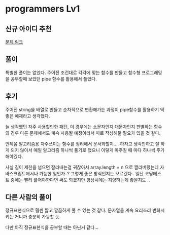 # programmers Lv1

## 신규 아이디 추천

[문제 링크](https://programmers.co.kr/learn/courses/30/lessons/72410?language=javascript)

## 풀이 

특별한 풀이는 없었다. 주어진 조건대로 각각에 맞는 함수를 만들고 함수형 프로그래밍을 공부할때 보았던 pipe 함수를 활용해서 풀었다.


## 후기

주어진 string을 배열로 만들고 순차적으로 변환해가는 과정이 pipe함수를 활용하기 딱 좋은 예제라고 생각했다. 

늘 생각했던 자주 사용할만한 패턴, 이 경우에는 소문자인지 대문자인지 판별하는 함수의 경우 다른 문제에서도 계속 사용될 예정이라서 따로 작성해둘 필요가 있을 것 같다.

언제쯤 알고리즘용 자주쓰이는 함수를 정리해서 문서화할지.... 하자고 생각만하고 잘 하게 되지 않아서 매일 알고리즘 하나씩 풀기로 했으니 이렇게 마주칠 때 마다 하나씩 주가해야겠다. 

사실 길이 제한을 넘으면 잘라내는걸 귀찮아서 array.length = n 으로 짤라버렸는데 자바스크립트에서나 가능한 일인가..? 그렇게 좋은 방식인지는 모르겠다.. 일단 코딩테스트 중에는 빨리 풀어야한다면 써도 되겠지만 평상시에는 지양하는게 좋을지도 .. 

## 다른 사람의 풀이

정규표현식으로 훨씬 짧고 깔끔하게 풀 수 있는 것 같다. 문자열을 계속 요리조리 변화시키는 거니까 충분히 가능할 듯.

다만 아직 정규표현식을 공부할 때는 아닌거 같다... 